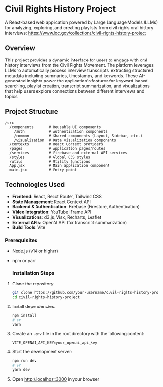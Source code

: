 # Civil Rights History Project

A React-based web application powered by Large Language Models (LLMs) for analyzing, exploring, and creating playlists from civil rights oral history interviews: https://www.loc.gov/collections/civil-rights-history-project

## Overview

This project provides a dynamic interface for users to engage with oral history interviews from the Civil Rights Movement. The platform leverages LLMs to automatically process interview transcripts, extracting structured metadata including summaries, timestamps, and keywords. These AI-generated insights power the application's features for keyword-based searching, playlist creation, transcript summarization, and visualizations that help users explore connections between different interviews and topics.

## Project Structure

```
/src
  /components       # Reusable UI components
    /auth           # Authentication components
    /common         # Shared components (Layout, Sidebar, etc.)
    /visualization  # Data visualization components
  /contexts         # React Context providers
  /pages            # Application pages/routes
  /services         # Firebase and external API services
  /styles           # Global CSS styles
  /utils            # Utility functions
  App.jsx           # Main application component
  main.jsx          # Entry point
```
## Technologies Used

- **Frontend**: React, React Router, Tailwind CSS
- **State Management**: React Context API
- **Backend & Authentication**: Firebase (Firestore, Authentication)
- **Video Integration**: YouTube IFrame API
- **Visualizations**: d3.js, Visx, Recharts, Leaflet
- **External APIs**: OpenAI API (for transcript summarization)
- **Build Tools**: Vite

### Prerequisites

- Node.js (v14 or higher)
- npm or yarn

  ### Installation Steps

1. Clone the repository:
   ```bash
   git clone https://github.com/your-username/civil-rights-history-project.git
   cd civil-rights-history-project
   ```

2. Install dependencies:
   ```bash
   npm install
   # or
   yarn
   ```

3. Create an `.env` file in the root directory with the following content:
   ```
   VITE_OPENAI_API_KEY=your_openai_api_key
   ```

4. Start the development server:
   ```bash
   npm run dev
   # or
   yarn dev
   ```

5. Open [http://localhost:3000](http://localhost:3000) in your browser

